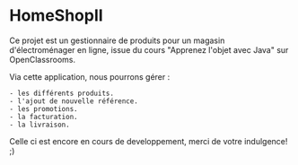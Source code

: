 # HomeShopII

Ce projet est un gestionnaire de produits pour un magasin d'électroménager en ligne, issue du cours "Apprenez l'objet avec Java" sur OpenClassrooms.

Via cette application, nous pourrons gérer :

    - les différents produits.
    - l'ajout de nouvelle référence.
    - les promotions.
    - la facturation.
    - la livraison.
    
Celle ci est encore en cours de developpement, merci de votre indulgence! ;)
